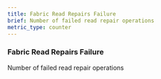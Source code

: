 ```yaml
---
title: Fabric Read Repairs Failure
brief: Number of failed read repair operations
metric_type: counter
---
```

### Fabric Read Repairs Failure

Number of failed read repair operations